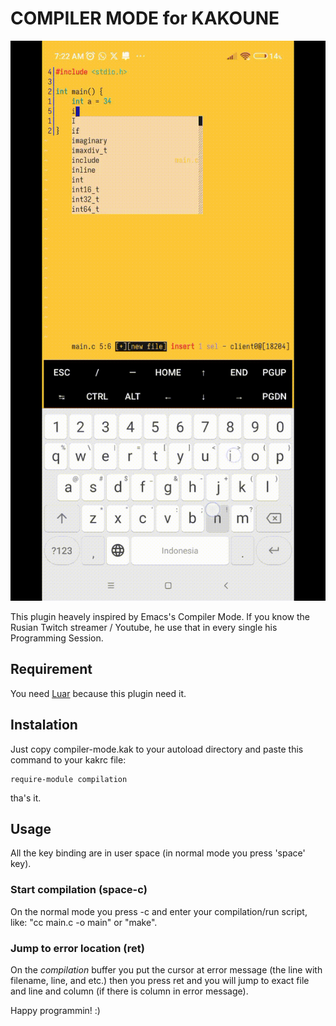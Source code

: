 # COMPILER MODE for KAKOUNE

![Demo GIF](demo.gif)

This plugin heavely inspired by Emacs's Compiler Mode. If you know the Rusian Twitch streamer / Youtube, he use that in every single his Programming Session.

## Requirement 

You need [Luar](https://github.com/gustavo-hms/luar) because this plugin need it.
## Instalation

Just copy compiler-mode.kak to your autoload directory and paste this command to your kakrc file:

```text
require-module compilation
```
tha's it.

## Usage

All the key binding are in user space (in normal mode you press 'space' key).

### Start compilation (space-c)
On the normal mode you press <space>-c and enter your compilation/run script, like: "cc main.c -o main" or "make".

### Jump to error location (ret)
On the *compilation* buffer you put the cursor at error message (the line with filename, line, and etc.) then you press ret and you will jump to exact file and line and column (if there is column in error message).

Happy programmin! :)
